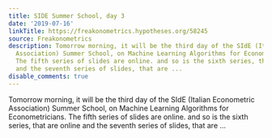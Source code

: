 ```yaml
---
title: SIDE Summer School, day 3
date: '2019-07-16'
linkTitle: https://freakonometrics.hypotheses.org/58245
source: Freakonometrics
description: Tomorrow morning, it will be the third day of the SIdE (Italian Econometric
  Association) Summer School, on Machine Learning Algorithms for Econometricians.
  The fifth series of slides are online. and so is the sixth series, that are online
  and the seventh series of slides, that are ...
disable_comments: true
---
```

Tomorrow morning, it will be the third day of the SIdE (Italian Econometric Association) Summer School, on Machine Learning Algorithms for Econometricians. The fifth series of slides are online. and so is the sixth series, that are online and the seventh series of slides, that are ...